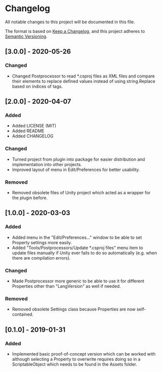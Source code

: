 # Changelog
All notable changes to this project will be documented in this file.

The format is based on [Keep a Changelog](https://keepachangelog.com/en/1.0.0/),
and this project adheres to [Semantic Versioning](https://semver.org/spec/v2.0.0.html).

## [3.0.0] - 2020-05-26
### Changed
- Changed Postprocessor to read *.csproj files as XML files and compare their elements to replace defined values instead of using string.Replace based on indices of tags.

## [2.0.0] - 2020-04-07
### Added
- Added LICENSE (MIT)
- Added README
- Added CHANGELOG

### Changed
- Turned project from plugin into package for easier distribution and implementation into other projects.
- Improved layout of menu in Edit/Preferences for better usability.

### Removed
- Removed obsolete files of Unity project which acted as a wrapper for the plugin before.

## [1.0.0] - 2020-03-03
### Added
- Added menu in the "Edit/Preferences..." window to be able to set Property settings more easily.
- Added "Tools/Postprocessors/Update *.csproj files" menu item to update files manually if Unity ever fails to do so automatically (e.g. when there are compilation errors).

### Changed
- Made Postprocessor more generic to be able to use it for different Properties other than "LangVersion" as well if needed.

### Removed
- Removed obsolete Settings class because Properties are now self-contained.

## [0.1.0] - 2019-01-31
### Added
- Implemented basic proof-of-concept version which can be worked with although selecting a Property to overwrite requires doing so in a ScriptableObject which needs to be found in the Assets folder.